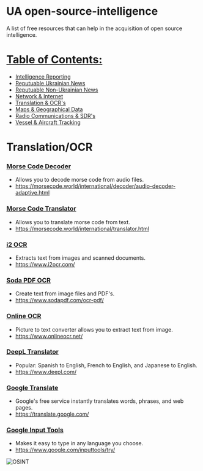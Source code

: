 # UA open-source-intelligence
A list of free resources that can help in the acquisition of open source intelligence.

# [Table of Contents:](/README.md)
* [Intelligence Reporting](/README.md)
* [Reputuable Ukrainian News](/reputable-ukrainian-news.md)
* [Reputuable Non-Ukrainian News](/reputable-non-ukrainian-news.md)
* [Network & Internet](/network-internet.md)
* [Translation & OCR's](/translation-ocr.md)
* [Maps & Geographical Data](/maps-geological-data.md)
* [Radio Communications & SDR's](/radio-communications.md)
* [Vessel & Aircraft Tracking](/vessel-aircraft-tracking.md)

# Translation/OCR
### [Morse Code Decoder](https://morsecode.world/international/decoder/audio-decoder-adaptive.html)
* Allows you to decode morse code from audio files.
* https://morsecode.world/international/decoder/audio-decoder-adaptive.html

### [Morse Code Translator](https://morsecode.world/international/translator.html)
* Allows you to translate morse code from text.
* https://morsecode.world/international/translator.html

### [i2 OCR](https://www.i2ocr.com/)
* Extracts text from images and scanned documents.
* https://www.i2ocr.com/

### [Soda PDF OCR](https://www.sodapdf.com/ocr-pdf/)
* Create text from image files and PDF's.
* https://www.sodapdf.com/ocr-pdf/

### [Online OCR](https://www.onlineocr.net/)
* Picture to text converter allows you to extract text from image.
* https://www.onlineocr.net/

### [DeepL Translator](https://www.deepl.com/)
* Popular: Spanish to English, French to English, and Japanese to English.
* https://www.deepl.com/

### [Google Translate](https://translate.google.com/)
* Google's free service instantly translates words, phrases, and web pages.
* https://translate.google.com/

### [Google Input Tools](https://www.google.com/inputtools/try/)
* Makes it easy to type in any language you choose.
* https://www.google.com/inputtools/try/

![OSINT](https://raw.githubusercontent.com/jaybitdesign/open-source-intelligence/main/osint.png)

